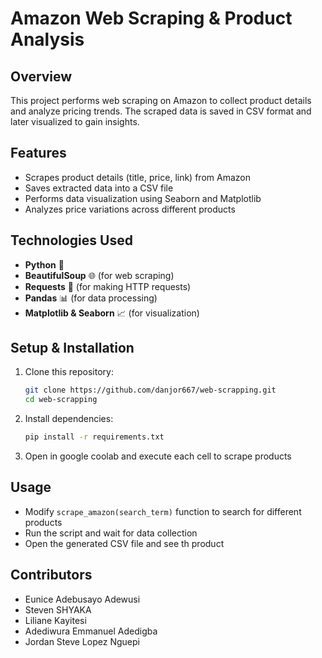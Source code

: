 # Amazon Web Scraping & Product Analysis

## Overview
This project performs web scraping on Amazon to collect product details and analyze pricing trends. The scraped data is saved in CSV format and later visualized to gain insights.

## Features
- Scrapes product details (title, price, link) from Amazon
- Saves extracted data into a CSV file
- Performs data visualization using Seaborn and Matplotlib
- Analyzes price variations across different products

## Technologies Used
- **Python** 🐍
- **BeautifulSoup** 🌐 (for web scraping)
- **Requests** 📡 (for making HTTP requests)
- **Pandas** 📊 (for data processing)
- **Matplotlib & Seaborn** 📈 (for visualization)

## Setup & Installation
1. Clone this repository:
   ```bash
   git clone https://github.com/danjor667/web-scrapping.git
   cd web-scrapping
   ```

2. Install dependencies:
   ```bash
   pip install -r requirements.txt
   ```

3. Open in google coolab and execute each cell to scrape products
  
## Usage
- Modify `scrape_amazon(search_term)` function to search for different products
- Run the script and wait for data collection
- Open the generated CSV file and see th product 

## Contributors
- Eunice Adebusayo Adewusi
- Steven SHYAKA
- Liliane Kayitesi
- Adediwura Emmanuel Adedigba
- Jordan Steve Lopez Nguepi
